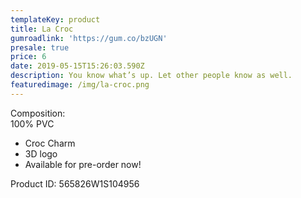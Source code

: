 ```yaml
---
templateKey: product
title: La Croc
gumroadlink: 'https://gum.co/bzUGN'
presale: true
price: 6
date: 2019-05-15T15:26:03.590Z
description: You know what’s up. Let other people know as well.
featuredimage: /img/la-croc.png
---
```

Composition:\
100% PVC

* Croc Charm
* 3D logo
* Available for pre-order now!

Product ID: 565826W1S104956
